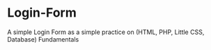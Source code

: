 # Login-Form
A simple Login Form as a simple practice on (HTML, PHP, Little CSS, Database) Fundamentals
